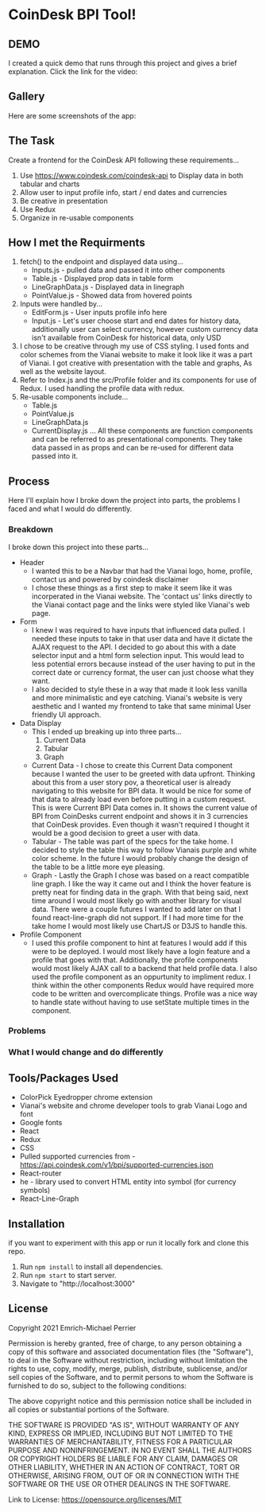 # CoinDesk BPI Tool!

## DEMO
I created a quick demo that runs through this project and gives a brief explanation. Click the link for the video:

## Gallery
Here are some screenshots of the app:

## The Task
Create a frontend for the CoinDesk API following these requirements...
1. Use https://www.coindesk.com/coindesk-api to Display data in both tabular and charts
2. Allow user to input profile info, start / end dates and currencies
3. Be creative in presentation
4. Use Redux
5. Organize in re-usable components

## How I met the Requirments
1. fetch() to the endpoint and displayed data using...
    * Inputs.js - pulled data and passed it into other components
    * Table.js - Displayed prop data in table form
    * LineGraphData.js - Displayed data in linegraph
    * PointValue.js - Showed data from hovered points
2. Inputs were handled by...
    * EditForm.js - User inputs profile info here
    * Input.js - Let's user choose start and end dates for history data, additionally user can select currency, however custom currency data isn't available from CoinDesk for historical data, only USD
3. I chose to be creative through my use of CSS styling. I used fonts and color schemes from the Vianai website to make it look like it was a part of Vianai. I got creative with presentation with the table and graphs, As well as the website layout.
4. Refer to Index.js and the src/Profile folder and its components for use of Redux. I used handling the profile data with redux.
5. Re-usable components include...
    * Table.js
    * PointValue.js
    * LineGraphData.js
    * CurrentDisplay.js
    ... All these components are function components and can be referred to as presentational components. They take data passed in as props and can be re-used for different data passed into it.

## Process
Here I'll explain how I broke down the project into parts, the problems I faced and what I would do differently.
### Breakdown
I broke down this project into these parts...
* Header
    * I wanted this to be a Navbar that had the Vianai logo, home, profile, contact us and powered by coindesk disclaimer
    * I chose these things as a first step to make it seem like it was incorperated in the Vianai website. The 'contact us' links directly to the Vianai contact page and the links were styled like Vianai's web page.
* Form
    * I knew I was required to have inputs that influenced data pulled. I needed these inputs to take in that user data and have it dictate the AJAX request to the API. I decided to go about this with a date selector input and a html form selection input. This would lead to less potential errors because instead of the user having to put in the correct date or currency format, the user can just choose what they want.
    * I also decided to style these in a way that made it look less vanilla and more minimalistic and eye catching. Vianai's website is very aesthetic and I wanted my frontend to take that same minimal User friendly UI approach.
* Data Display
    * This I ended up breaking up into three parts...
        1. Current Data
        2. Tabular
        3. Graph
    * Current Data - I chose to create this Current Data component because I wanted the user to be greeted with data upfront. Thinking about this from a user story pov, a theoretical user is already navigating to this website for BPI data. It would be nice for some of that data to already load even before putting in a custom request. This is were Current BPI Data comes in. It shows the current value of BPI from CoinDesks current endpoint and shows it in 3 currencies that CoinDesk provides. Even though it wasn't required I thought it would be a good decision to greet a user with data.
    * Tabular - The table was part of the specs for the take home. I decided to style the table this way to follow Vianais purple and white color scheme. In the future I would probably change the design of the table to be a little more eye pleasing.
    * Graph - Lastly the Graph I chose was based on a react compatible line graph. I like the way it came out and I think the hover feature is pretty neat for finding data in the graph. With that being said, next time around I would most likely go with another library for visual data. There were a couple futures I wanted to add later on that I found react-line-graph did not support. If I had more time for the take home I would most likely use ChartJS or D3JS to handle this.
* Profile Component
    * I used this profile component to hint at features I would add if this were to be deployed. I would most likely have a login feature and a profile that goes with that. Additionally, the profile components would most likely AJAX call to a backend that held profile data. I also used the profile component as an oppurtunity to impliment redux. I think within the other components Redux would have required more code to be written and overcomplicate things. Profile was a nice way to handle state without having to use setState multiple times in the component.
### Problems

### What I would change and do differently


## Tools/Packages Used
* ColorPick Eyedropper chrome extension
* Vianai's website and chrome developer tools to grab Vianai Logo and font
* Google fonts
* React
* Redux
* CSS
* Pulled supported currencies from - https://api.coindesk.com/v1/bpi/supported-currencies.json
* React-router
* he - library used to convert HTML entity into symbol (for currency symbols)
* React-Line-Graph

## Installation
if you want to experiment with this app or run it locally fork and clone this repo.
1. Run ```npm install``` to install all dependencies.
2. Run ```npm start``` to start server.
3. Navigate to "http://localhost:3000"

## License
Copyright 2021 Emrich-Michael Perrier

Permission is hereby granted, free of charge, to any person obtaining a copy of this software and associated documentation files (the "Software"), to deal in the Software without restriction, including without limitation the rights to use, copy, modify, merge, publish, distribute, sublicense, and/or sell copies of the Software, and to permit persons to whom the Software is furnished to do so, subject to the following conditions:

The above copyright notice and this permission notice shall be included in all copies or substantial portions of the Software.

THE SOFTWARE IS PROVIDED "AS IS", WITHOUT WARRANTY OF ANY KIND, EXPRESS OR IMPLIED, INCLUDING BUT NOT LIMITED TO THE WARRANTIES OF MERCHANTABILITY, FITNESS FOR A PARTICULAR PURPOSE AND NONINFRINGEMENT. IN NO EVENT SHALL THE AUTHORS OR COPYRIGHT HOLDERS BE LIABLE FOR ANY CLAIM, DAMAGES OR OTHER LIABILITY, WHETHER IN AN ACTION OF CONTRACT, TORT OR OTHERWISE, ARISING FROM, OUT OF OR IN CONNECTION WITH THE SOFTWARE OR THE USE OR OTHER DEALINGS IN THE SOFTWARE.

Link to License: https://opensource.org/licenses/MIT